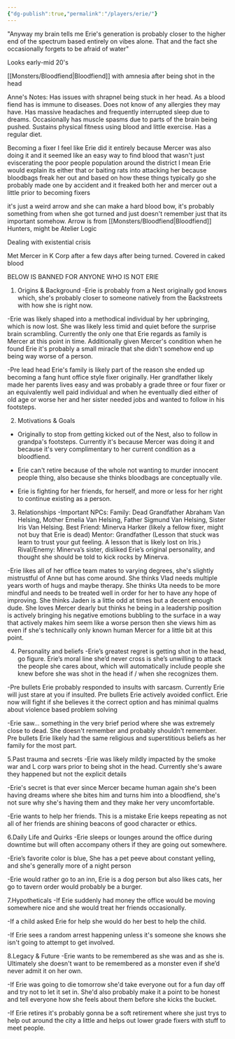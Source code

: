 ```yaml
---
{"dg-publish":true,"permalink":"/players/erie/"}
---
```


"Anyway my brain tells me Erie's generation is probably closer to the higher end of the spectrum based entirely on vibes alone. That and the fact she occasionally forgets to be afraid of water"

Looks early-mid 20's

[[Monsters/Bloodfiend\|Bloodfiend]] with amnesia after being shot in the head

Anne's Notes:
Has issues with shrapnel being stuck in her head.
As a blood fiend has is immune to diseases.
Does not know of any allergies they may have.
Has massive headaches and frequently interrupted sleep due to dreams.
Occasionally has muscle spasms due to parts of the brain being pushed.
Sustains physical fitness using blood and little exercise.
Has a regular diet.

Becoming a fixer
I feel like Erie did it entirely because Mercer was also doing it and it seemed like an easy way to find blood that wasn't just eviscerating the poor people population around the district
I mean Erie would explain its either that or baiting rats into attacking her because bloodbags freak her out and based on how these things typically go she probably made one by accident and it freaked both her and mercer out a little prior to becoming fixers

it's just a weird arrow and she can make a hard blood bow, it's probably something from when she got turned and just doesn't remember just that its important somehow.
Arrow is from [[Monsters/Bloodfiend\|Bloodfiend]] Hunters, might be Atelier Logic

Dealing with existential crisis

Met Mercer in K Corp after a few days after being turned. Covered in caked blood



BELOW IS BANNED FOR ANYONE WHO IS NOT ERIE



























1. Origins & Background
-Erie is probably from a Nest originally god knows which, she's probably closer to someone natively from the Backstreets with how she is right now.


-Erie was likely shaped into a methodical individual by her upbringing, which is now lost. She was likely less timid and quiet before the surprise brain scrambling. Currently the only one that Erie regards as family is Mercer at this point in time. Additionally given Mercer's condition when he found Erie it's probably a small miracle that she didn't somehow end up being way worse of a person.


-Pre lead head Erie's family is likely part of the reason she ended up becoming a fang hunt office style fixer originally. Her grandfather likely made her parents lives easy and was probably a grade three or four fixer or an equivalently well paid individual and when he eventually died either of old age or worse her and her sister needed jobs and wanted to follow in his footsteps.


2. Motivations & Goals
- Originally to stop from getting kicked out of the Nest, also to follow in grandpa's footsteps. Currently it's because Mercer was doing it and because it's very complimentary to her current condition as a bloodfiend.


- Erie can't retire because of the whole not wanting to murder innocent people thing, also because she thinks bloodbags are conceptually vile.


- Erie is fighting for her friends, for herself, and more or less for her right to continue existing as a person.


3. Relationships
-Important NPCs: Family: Dead Grandfather Abraham Van Helsing, Mother Emelia Van Helsing, Father Sigmund Van Helsing, Sister Iris Van Helsing. Best Friend: Minerva Harker (likely a fellow fixer, might not buy that Erie is dead) Mentor: Grandfather (Lesson that stuck was learn to trust your gut feeling. A lesson that is likely lost on Iris.) Rival/Enemy:  Minerva’s sister, disliked Erie’s original personality, and thought she should be told to kick rocks by Minerva.


-Erie likes all of her office team mates to varying degrees, she's slightly mistrustful of Anne but has come around. She thinks Vlad needs multiple years worth of hugs and maybe therapy. She thinks Uta needs to be more mindful and needs to be treated well in order for her to have any hope of improving. She thinks Jaden is a little odd at times but a decent enough dude. She loves Mercer dearly but thinks he being in a leadership position is actively bringing his negative emotions bubbling to the surface in a way that actively makes him seem like a worse person then she views him as even if she's technically only known human Mercer for a little bit at this point.


4. Personality and beliefs
-Erie’s greatest regret is getting shot in the head, go figure. Erie’s moral line she’d never cross is she’s unwilling to attack the people she cares about, which will automatically include people she knew before she was shot in the head if / when she recognizes them.


-Pre bullets Erie probably responded to insults with sarcasm. Currently Erie will just stare at you if insulted. Pre bullets Erie actively avoided conflict. Erie now will fight if she believes it the correct option and has minimal qualms about violence based problem solving


-Erie saw… something in the very brief period where she was extremely close to dead. She doesn't remember and probably shouldn't remember. Pre bullets Erie likely had the same religious and superstitious beliefs as her family for the most part.
 
5.Past trauma and secrets
-Erie was likely mildly impacted by the smoke war and L corp wars prior to being shot in the head. Currently she's aware they happened but not the explicit details


-Erie's secret is that ever since Mercer became human again she's been having dreams where she bites him and turns him into a bloodfiend, she's not sure why she's having them and they make her very uncomfortable.


-Erie wants to help her friends. This is a mistake Erie keeps repeating as not all of her friends are shining beacons of good character or ethics.


6.Daily Life and Quirks
-Erie sleeps or lounges around the office during downtime but will often accompany others if they are going out somewhere.


-Erie’s favorite color is blue, She has a pet peeve about constant yelling, and she's generally more of a night person


-Erie would rather go to an inn, Erie is a dog person but also likes cats, her go to tavern order would probably be a burger.


7.Hypotheticals
-If Erie suddenly had money the office would be moving somewhere nice and she would treat her friends occasionally.


-If a child asked Erie for help she would do her best to help the child.


-If Erie sees a random arrest happening unless it's someone she knows she isn't going to attempt to get involved.


8.Legacy & Future
-Erie wants to be remembered as she was and as she is. Ultimately she doesn't want to be remembered as a monster even if she’d never admit it on her own.


-If Erie was going to die tomorrow she'd take everyone out for a fun day off and try not to let it set in. She'd also probably make it a point to be honest and tell everyone how she feels about them before she kicks the bucket.


-If Erie retires it's probably gonna be a soft retirement where she just trys to help out around the city a little and helps out lower grade fixers with stuff to meet people.